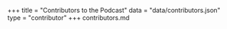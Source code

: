 +++
title = "Contributors to the Podcast"
data = "data/contributors.json"
type = "contributor"
+++
contributors.md